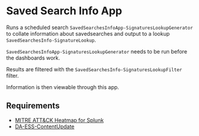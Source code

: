 # Saved Search Info App

Runs a scheduled search `SavedSearchesInfoApp-SignaturesLookupGenerator` to collate information about savedsearches and output to a lookup `SavedSearchesInfo-SignatureLookup`.

`SavedSearchesInfoApp-SignaturesLookupGenerator` needs to be run before the dashboards work.

Results are filtered with the `SavedSearchesInfo-SignaturesLookupFilter` filter.

Information is then viewable through this app.

## Requirements

- [MITRE ATT&CK Heatmap for Splunk](https://splunkbase.splunk.com/app/5742)
- [DA-ESS-ContentUpdate](https://splunkbase.splunk.com/app/3449)
